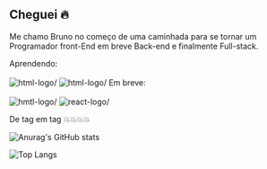 ## Cheguei :fire:

<p>Me chamo Bruno no começo de uma caminhada para se tornar um Programador front-End em  breve Back-end e finalmente Full-stack.</p>
Aprendendo:
<br><br>
  <img src="https://img.shields.io/badge/HTML5-E34F26?style=for-the-badge&logo=html5&logoColor=white"alt=html-logo/>
  <img src="https://img.shields.io/badge/CSS3-1572B6?style=for-the-badge&logo=css3&logoColor=white"alt=html-logo/>
  Em breve:
<br><br>
 <img src="https://img.shields.io/badge/JavaScript-F7DF1E?style=for-the-badge&logo=JavaScript&logoColor=white"alt=hmtl-logo/>
 <img src="https://img.shields.io/badge/React-20232A?style=for-the-badge&logo=react&logoColor=61DAFB"alt=react-logo/>
 <br>

De tag em tag :boom::boom::boom::boom:

![Anurag's GitHub stats](https://github-readme-stats.vercel.app/api?username=bruno-oliveira&show_icons=true&theme=dracula)

![Top Langs](https://github-readme-stats.vercel.app/api/top-langs/?username=bruno-oliveira&size_weight=0.5&count_weight=0.5)
  
<!--
**oliveirabrunocarlos90-collab/oliveirabrunocarlos90-collab** is a ✨ _special_ ✨ repository because its `README.md` (this file) appears on your GitHub profile.

Here are some ideas to get you started:

- 🔭 I’m currently working on ...
- 🌱 I’m currently learning ...
- 👯 I’m looking to collaborate on ...
- 🤔 I’m looking for help with ...
- 💬 Ask me about ...
- 📫 How to reach me: ...
- 😄 Pronouns: ...
- ⚡ Fun fact: ...
-->
